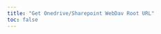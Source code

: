 ```yaml
---
title: "Get Onedrive/Sharepoint WebDav Root URL"
toc: false
---
```


<ClientOnly>
<WebDav />
</ClientOnly>

<script setup lang="ts">
import WebDav from "@Onedrive/WebDav";
</script>
